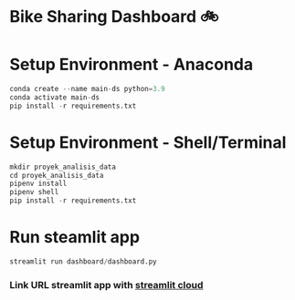 # Bike Sharing Dashboard 🚲
# Setup Environment - Anaconda
```python
conda create --name main-ds python=3.9
conda activate main-ds
pip install -r requirements.txt
```
# Setup Environment - Shell/Terminal
```python
mkdir proyek_analisis_data
cd proyek_analisis_data
pipenv install
pipenv shell
pip install -r requirements.txt
```
# Run steamlit app
```python
streamlit run dashboard/dashboard.py
```
### Link URL streamlit app with [streamlit cloud](https://bike-rental-analysis-dewi.streamlit.app/)
